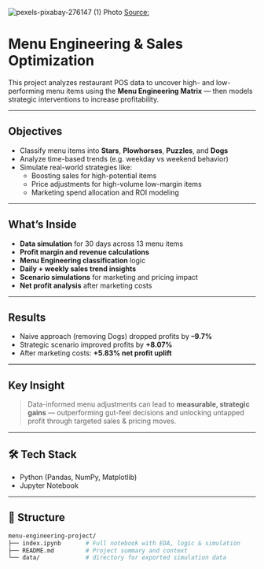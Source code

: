 ![pexels-pixabay-276147 (1)](https://github.com/user-attachments/assets/e6663617-3f9b-4ea1-b03a-b4edd31a3e6b)
Photo [Source:](https://www.pexels.com/photo/diner-menu-board-276147/)
# Menu Engineering & Sales Optimization

This project analyzes restaurant POS data to uncover high- and low-performing menu items using the **Menu Engineering Matrix** — then models strategic interventions to increase profitability.

---

## Objectives

- Classify menu items into **Stars**, **Plowhorses**, **Puzzles**, and **Dogs**
- Analyze time-based trends (e.g. weekday vs weekend behavior)
- Simulate real-world strategies like:
  - Boosting sales for high-potential items
  - Price adjustments for high-volume low-margin items
  - Marketing spend allocation and ROI modeling

---

## What’s Inside

- **Data simulation** for 30 days across 13 menu items  
- **Profit margin and revenue calculations**  
- **Menu Engineering classification** logic  
- **Daily + weekly sales trend insights**  
- **Scenario simulations** for marketing and pricing impact  
- **Net profit analysis** after marketing costs  

---

## Results

- Naive approach (removing Dogs) dropped profits by **–9.7%**
- Strategic scenario improved profits by **+8.07%**
- After marketing costs: **+5.83% net profit uplift**

---

## Key Insight

> Data-informed menu adjustments can lead to **measurable, strategic gains** — outperforming gut-feel decisions and unlocking untapped profit through targeted sales & pricing moves.

---

## 🛠 Tech Stack

- Python (Pandas, NumPy, Matplotlib)
- Jupyter Notebook

---

## 📂 Structure

```bash
menu-engineering-project/
├── index.ipynb       # Full notebook with EDA, logic & simulation
├── README.md         # Project summary and context
└── data/             # directory for exported simulation data

